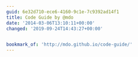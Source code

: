 ```yaml
---
guid: 6e32d710-ece6-4160-9c1e-7c9392ad14f1
title: Code Guide by @mdo
date: '2014-03-06T13:10:11+00:00'
changed: '2019-09-24T14:43:27+00:00'


bookmark_of: 'http://mdo.github.io/code-guide/'
---
```




